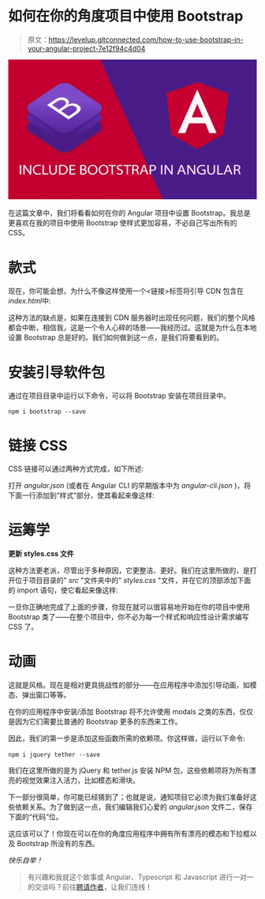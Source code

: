 # 如何在你的角度项目中使用 Bootstrap

> 原文：<https://levelup.gitconnected.com/how-to-use-bootstrap-in-your-angular-project-7e12f94c4d04>

![](img/2c368c3c98a187af7f980745040142c9.png)

在这篇文章中，我们将看看如何在你的 Angular 项目中设置 Bootstrap。我总是更喜欢在我的项目中使用 Bootstrap 使样式更加容易，不必自己写出所有的 CSS。

# 款式

现在，你可能会想，为什么不像这样使用一个<链接>标签将引导 CDN 包含在*index.html*中:

这种方法的缺点是，如果在连接到 CDN 服务器时出现任何问题，我们的整个风格都会中断，相信我，这是一个令人心碎的场景——我经历过。这就是为什么在本地设置 Bootstrap 总是好的。我们如何做到这一点，是我们将要看到的。

# 安装引导软件包

通过在项目目录中运行以下命令，可以将 Bootstrap 安装在项目目录中。

```
npm i bootstrap --save
```

# 链接 CSS

CSS 链接可以通过两种方式完成，如下所述:

打开 *angular.json* (或者在 Angular CLI 的早期版本中为 *angular-cli.json* )，将下面一行添加到“样式”部分，使其看起来像这样:

# 运筹学

**更新 styles.css 文件**

这种方法更老派，尽管出于多种原因，它更整洁、更好。我们在这里所做的，是打开位于项目目录的" *src* "文件夹中的" *styles.css* "文件，并在它的顶部添加下面的 import 语句，使它看起来像这样:

一旦你正确地完成了上面的步骤，你现在就可以很容易地开始在你的项目中使用 Bootstrap 类了——在整个项目中，你不必为每一个样式和响应性设计需求编写 CSS 了。

# 动画

这就是风格。现在是相对更具挑战性的部分——在应用程序中添加引导动画，如模态、弹出窗口等等。

在你的应用程序中安装/添加 Bootstrap 将不允许使用 modals 之类的东西，仅仅是因为它们需要比普通的 Bootstrap 更多的东西来工作。

因此，我们的第一步是添加这些函数所需的依赖项。你这样做，运行以下命令:

`npm i jquery tether --save`

我们在这里所做的是为 jQuery 和 tether.js 安装 NPM 包，这些依赖项将为所有漂亮的视觉效果注入活力，比如模态和滑块。

下一部分很简单，你可能已经猜到了；也就是说，通知项目它必须为我们准备好这些依赖关系。为了做到这一点，我们编辑我们心爱的 *angular.json* 文件二，保存下面的“代码”位。

这应该可以了！你现在可以在你的角度应用程序中拥有所有漂亮的模态和下拉框以及 Bootstrap 所没有的东西。

*快乐自举！*

> 有兴趣和我就这个故事或 Angular、Typescript 和 Javascript 进行一对一的交谈吗？前往[聘请作者](https://www.hiretheauthor.com/ashwinSathian)，让我们连线！